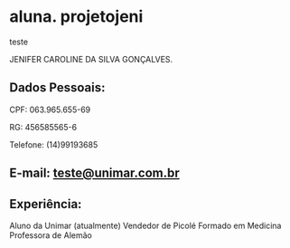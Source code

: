 # aluna. projetojeni 

teste

JENIFER CAROLINE DA SILVA GONÇALVES.
## Dados Pessoais: 

CPF: 063.965.655-69

RG: 456585565-6

Telefone: (14)99193685

E-mail: teste@unimar.com.br
---
## Experiência:
Aluno da Unimar (atualmente)
Vendedor de Picolé
Formado em Medicina 
Professora de Alemão
